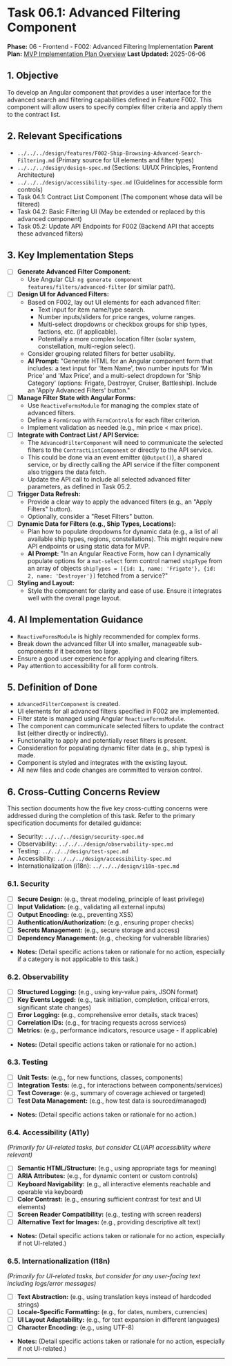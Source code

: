 # Task 06.1: Advanced Filtering Component

**Phase:** 06 - Frontend - F002: Advanced Filtering Implementation
**Parent Plan:** [MVP Implementation Plan Overview](../00-mvp-implementation-plan-overview.md)
**Last Updated:** 2025-06-06

## 1. Objective

To develop an Angular component that provides a user interface for the advanced search and filtering capabilities defined in Feature F002. This component will allow users to specify complex filter criteria and apply them to the contract list.

## 2. Relevant Specifications

*   `../../../design/features/F002-Ship-Browsing-Advanced-Search-Filtering.md` (Primary source for UI elements and filter types)
*   `../../../design/design-spec.md` (Sections: UI/UX Principles, Frontend Architecture)
*   `../../../design/accessibility-spec.md` (Guidelines for accessible form controls)
*   Task 04.1: Contract List Component (The component whose data will be filtered)
*   Task 04.2: Basic Filtering UI (May be extended or replaced by this advanced component)
*   Task 05.2: Update API Endpoints for F002 (Backend API that accepts these advanced filters)

## 3. Key Implementation Steps

*   [ ] **Generate Advanced Filter Component:**
    *   Use Angular CLI: `ng generate component features/filters/advanced-filter` (or similar path).
*   [ ] **Design UI for Advanced Filters:**
    *   Based on F002, lay out UI elements for each advanced filter:
        *   Text input for item name/type search.
        *   Number inputs/sliders for price ranges, volume ranges.
        *   Multi-select dropdowns or checkbox groups for ship types, factions, etc. (if applicable).
        *   Potentially a more complex location filter (solar system, constellation, multi-region select).
    *   Consider grouping related filters for better usability.
    *   **AI Prompt:** "Generate HTML for an Angular component form that includes: a text input for 'Item Name', two number inputs for 'Min Price' and 'Max Price', and a multi-select dropdown for 'Ship Category' (options: Frigate, Destroyer, Cruiser, Battleship). Include an 'Apply Advanced Filters' button."
*   [ ] **Manage Filter State with Angular Forms:**
    *   Use `ReactiveFormsModule` for managing the complex state of advanced filters.
    *   Define a `FormGroup` with `FormControl`s for each filter criterion.
    *   Implement validation as needed (e.g., min price < max price).
*   [ ] **Integrate with Contract List / API Service:**
    *   The `AdvancedFilterComponent` will need to communicate the selected filters to the `ContractListComponent` or directly to the API service.
    *   This could be done via an event emitter (`@Output()`), a shared service, or by directly calling the API service if the filter component also triggers the data fetch.
    *   Update the API call to include all selected advanced filter parameters, as defined in Task 05.2.
*   [ ] **Trigger Data Refresh:**
    *   Provide a clear way to apply the advanced filters (e.g., an "Apply Filters" button).
    *   Optionally, consider a "Reset Filters" button.
*   [ ] **Dynamic Data for Filters (e.g., Ship Types, Locations):**
    *   Plan how to populate dropdowns for dynamic data (e.g., a list of all available ship types, regions, constellations). This might require new API endpoints or using static data for MVP.
    *   **AI Prompt:** "In an Angular Reactive Form, how can I dynamically populate options for a `mat-select` form control named `shipType` from an array of objects `shipTypes = [{id: 1, name: 'Frigate'}, {id: 2, name: 'Destroyer'}]` fetched from a service?"
*   [ ] **Styling and Layout:**
    *   Style the component for clarity and ease of use. Ensure it integrates well with the overall page layout.

## 4. AI Implementation Guidance

*   `ReactiveFormsModule` is highly recommended for complex forms.
*   Break down the advanced filter UI into smaller, manageable sub-components if it becomes too large.
*   Ensure a good user experience for applying and clearing filters.
*   Pay attention to accessibility for all form controls.

## 5. Definition of Done

*   `AdvancedFilterComponent` is created.
*   UI elements for all advanced filters specified in F002 are implemented.
*   Filter state is managed using Angular `ReactiveFormsModule`.
*   The component can communicate selected filters to update the contract list (either directly or indirectly).
*   Functionality to apply and potentially reset filters is present.
*   Consideration for populating dynamic filter data (e.g., ship types) is made.
*   Component is styled and integrates with the existing layout.
*   All new files and code changes are committed to version control.

## 6. Cross-Cutting Concerns Review

This section documents how the five key cross-cutting concerns were addressed during the completion of this task. Refer to the primary specification documents for detailed guidance:
*   Security: `../../../design/security-spec.md`
*   Observability: `../../../design/observability-spec.md`
*   Testing: `../../../design/test-spec.md`
*   Accessibility: `../../../design/accessibility-spec.md`
*   Internationalization (i18n): `../../../design/i18n-spec.md`

### 6.1. Security
*   [ ] **Secure Design:** (e.g., threat modeling, principle of least privilege)
*   [ ] **Input Validation:** (e.g., validating all external inputs)
*   [ ] **Output Encoding:** (e.g., preventing XSS)
*   [ ] **Authentication/Authorization:** (e.g., ensuring proper checks)
*   [ ] **Secrets Management:** (e.g., secure storage and access)
*   [ ] **Dependency Management:** (e.g., checking for vulnerable libraries)
*   **Notes:** (Detail specific actions taken or rationale for no action, especially if a category is not applicable to this task.)

### 6.2. Observability
*   [ ] **Structured Logging:** (e.g., using key-value pairs, JSON format)
*   [ ] **Key Events Logged:** (e.g., task initiation, completion, critical errors, significant state changes)
*   [ ] **Error Logging:** (e.g., comprehensive error details, stack traces)
*   [ ] **Correlation IDs:** (e.g., for tracing requests across services)
*   [ ] **Metrics:** (e.g., performance indicators, resource usage - if applicable)
*   **Notes:** (Detail specific actions taken or rationale for no action.)

### 6.3. Testing
*   [ ] **Unit Tests:** (e.g., for new functions, classes, components)
*   [ ] **Integration Tests:** (e.g., for interactions between components/services)
*   [ ] **Test Coverage:** (e.g., summary of coverage achieved or targeted)
*   [ ] **Test Data Management:** (e.g., how test data is sourced/managed)
*   **Notes:** (Detail specific actions taken or rationale for no action.)

### 6.4. Accessibility (A11y)
*(Primarily for UI-related tasks, but consider CLI/API accessibility where relevant)*
*   [ ] **Semantic HTML/Structure:** (e.g., using appropriate tags for meaning)
*   [ ] **ARIA Attributes:** (e.g., for dynamic content or custom controls)
*   [ ] **Keyboard Navigability:** (e.g., all interactive elements reachable and operable via keyboard)
*   [ ] **Color Contrast:** (e.g., ensuring sufficient contrast for text and UI elements)
*   [ ] **Screen Reader Compatibility:** (e.g., testing with screen readers)
*   [ ] **Alternative Text for Images:** (e.g., providing descriptive alt text)
*   **Notes:** (Detail specific actions taken or rationale for no action, especially if not UI-related.)

### 6.5. Internationalization (I18n)
*(Primarily for UI-related tasks, but consider for any user-facing text including logs/error messages)*
*   [ ] **Text Abstraction:** (e.g., using translation keys instead of hardcoded strings)
*   [ ] **Locale-Specific Formatting:** (e.g., for dates, numbers, currencies)
*   [ ] **UI Layout Adaptability:** (e.g., for text expansion in different languages)
*   [ ] **Character Encoding:** (e.g., using UTF-8)
*   **Notes:** (Detail specific actions taken or rationale for no action, especially if not UI-related.)

---
<!-- This section should be placed before any final "Task Completion Checklist" or similar concluding remarks. -->
